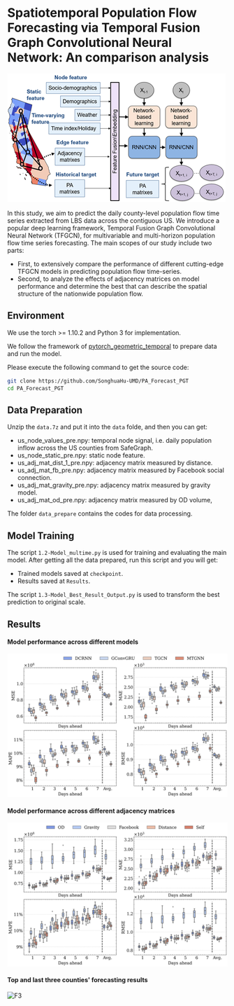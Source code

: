 # Spatiotemporal Population Flow Forecasting via Temporal Fusion Graph Convolutional Neural Network: An comparison analysis

![F1](figures/img.png "framework")

In this study, we aim to predict the daily county-level population flow time series extracted from LBS data across the contiguous US. 
We introduce a popular deep learning framework, Temporal Fusion Graph Convolutional Neural Network (TFGCN), for multivariable and multi-horizon population flow time series forecasting.
The main scopes of our study include two parts:
* First, to extensively compare the performance of different cutting-edge TFGCN models in predicting population flow time-series. 
* Second, to analyze the effects of  adjacency matrices on model performance and determine the best that can describe the spatial structure of the nationwide population flow. 

## Environment
We use the torch >= 1.10.2 and Python 3 for implementation.

We follow the framework of [pytorch_geometric_temporal](https://github.com/SonghuaHu-UMD/pytorch_geometric_temporal) to prepare data and run the model.

Please execute the following command to get the source code:

```bash
git clone https://github.com/SonghuaHu-UMD/PA_Forecast_PGT
cd PA_Forecast_PGT
```

## Data Preparation
Unzip the `data.7z` and put it into the `data` folde, and then you can get:

* us_node_values_pre.npy: temporal node signal, i.e. daily population inflow across the US counties from SafeGraph.
* us_node_static_pre.npy: static node feature.
* us_adj_mat_dist_1_pre.npy: adjacency matrix measured by distance.
* us_adj_mat_fb_pre.npy: adjacency matrix measured by Facebook social connection.
* us_adj_mat_gravity_pre.npy: adjacency matrix measured by gravity model.
* us_adj_mat_od_pre.npy: adjacency matrix measured by OD volume,

The folder `data_prepare` contains the codes for data processing.

## Model Training
The script `1.2-Model_multime.py` is used for training and evaluating the main model. 
After getting all the data prepared, run this script and you will get:

* Trained models saved at `checkpoint`.
* Results saved at `Results`.

The script `1.3-Model_Best_Result_Output.py` is used to transform the best prediction to original scale.

## Results
#### Model performance across different models
![F1](figures/Model_metrics.png "Model_metrics")
#### Model performance across different adjacency matrices
![F2](figures/DCRNN_metrics.png "DCRNN_metrics")
#### Top and last three counties' forecasting results
![F3](figures/TopBottom_all.png "TopBottom_all")
